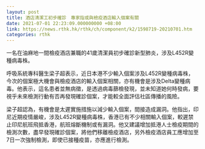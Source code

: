 ```yaml
---
layout: post
title: 酒店清潔工初步確診　專家指或與檢疫酒店輸入個案有關
date: 2021-07-01 22:23:09.000000000 +08:00
link: https://news.rthk.hk/rthk/ch/component/k2/1598719-20210701.htm
categories: rthk
---
```


一名在油麻地一間檢疫酒店兼職的41歲清潔員初步確診新型肺炎，涉及L452R變種病毒株。

呼吸系統專科醫生梁子超表示，近日本港不少輸入個案涉及L452R變種病毒株，今次的個案極大機會與檢疫酒店的輸入個案相關，亦有機會是涉及Delta變種病毒。他表示，這名患者並無病徵，是透過病毒篩檢發現，並未知道她何時發病，要視乎未來檢測行動有否再發現確診個案，才能較全面評估社區傳播的風險。

梁子超認為，有機會是太遲實施措施以減少輸入個案，間接造成漏洞。他指出，印尼近期疫情嚴峻，涉及L452R變種病毒株，香港已有不少相關輸入個案，較遲禁止印尼航班飛抵香港，航班熔斷機制或有漏洞。他又建議增加抵港人士檢疫期間的檢測次數，盡早發現確診個案，將他們移離檢疫酒店，另外檢疫酒店員工應增加至7日一次強制檢測，即使已接種疫苗，亦應進行檢測。
